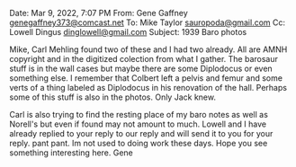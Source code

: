 Date: Mar 9, 2022, 7:07 PM
From: Gene Gaffney <genegaffney373@comcast.net>
To: Mike Taylor <sauropoda@gmail.com>
Cc: Lowell Dingus <dinglowell@gmail.com>
Subject: 1939 Baro photos

Mike, Carl Mehling found two of these and I had two already. All are AMNH copyright and in the digitized colection from what I gather. The barosaur stuff is in the wall cases but maybe there are some Diplodocus or even something else. I remember that Colbert left a pelvis and femur and some verts of a thing labeled as Diplodocus in his renovation of the hall. Perhaps some of this stuff is also in the photos. Only Jack knew.

Carl is also trying to find the resting place of my baro notes as well as Norell's but even if found may not amount to much.  Lowell and I have already replied to your reply to our reply and will send it to you for your reply. pant pant. Im not used to doing work these days. Hope you see something interesting here.   Gene

